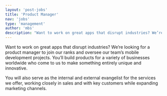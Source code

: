 ```yaml
---
layout: 'post-jobs'
title: 'Product Manager'
nav: 'jobs'
type: 'management'
author: 'mbs'
description: "Want to work on great apps that disrupt industries? We’re looking for a product manager to join our ranks and oversee our team’s mobile development projects. You’ll build products for a variety of businesses worldwide who come to us to make something entirely unique and innovative."
---
```

<p>Want to work on great apps that disrupt industries? We’re looking for a product manager to join our ranks and oversee our team’s mobile development projects. You’ll build products for a variety of businesses worldwide who come to us to make something entirely unique and innovative.</p>
<p>You will also serve as the internal and external evangelist for the services we offer, working closely in sales and with key customers while expanding marketing channels.</p>